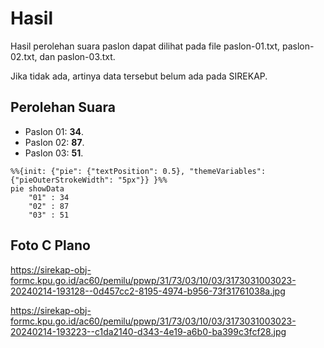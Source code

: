 # Hasil

Hasil perolehan suara paslon dapat dilihat pada file paslon-01.txt, paslon-02.txt, dan paslon-03.txt.

Jika tidak ada, artinya data tersebut belum ada pada SIREKAP.

## Perolehan Suara

 * Paslon 01: **34**.
 * Paslon 02: **87**.
 * Paslon 03: **51**.

```mermaid
%%{init: {"pie": {"textPosition": 0.5}, "themeVariables": {"pieOuterStrokeWidth": "5px"}} }%%
pie showData
    "01" : 34
    "02" : 87
    "03" : 51
```
## Foto C Plano

https://sirekap-obj-formc.kpu.go.id/ac60/pemilu/ppwp/31/73/03/10/03/3173031003023-20240214-193128--0d457cc2-8195-4974-b956-73f31761038a.jpg

https://sirekap-obj-formc.kpu.go.id/ac60/pemilu/ppwp/31/73/03/10/03/3173031003023-20240214-193223--c1da2140-d343-4e19-a6b0-ba399c3fcf28.jpg
